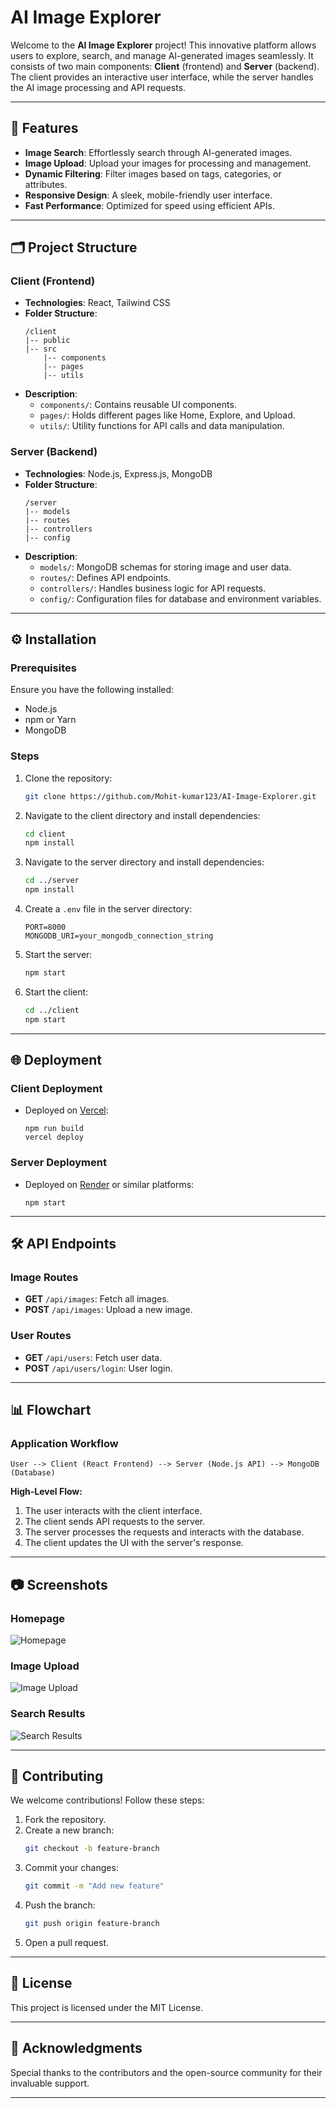 # AI Image Explorer

Welcome to the **AI Image Explorer** project! This innovative platform allows users to explore, search, and manage AI-generated images seamlessly. It consists of two main components: **Client** (frontend) and **Server** (backend). The client provides an interactive user interface, while the server handles the AI image processing and API requests.

---

## 🚀 Features

- **Image Search**: Effortlessly search through AI-generated images.
- **Image Upload**: Upload your images for processing and management.
- **Dynamic Filtering**: Filter images based on tags, categories, or attributes.
- **Responsive Design**: A sleek, mobile-friendly user interface.
- **Fast Performance**: Optimized for speed using efficient APIs.

---

## 🗂 Project Structure

### Client (Frontend)
- **Technologies**: React, Tailwind CSS
- **Folder Structure**:
  ```
  /client
  |-- public
  |-- src
      |-- components
      |-- pages
      |-- utils
  ```
- **Description**:
  - `components/`: Contains reusable UI components.
  - `pages/`: Holds different pages like Home, Explore, and Upload.
  - `utils/`: Utility functions for API calls and data manipulation.

### Server (Backend)
- **Technologies**: Node.js, Express.js, MongoDB
- **Folder Structure**:
  ```
  /server
  |-- models
  |-- routes
  |-- controllers
  |-- config
  ```
- **Description**:
  - `models/`: MongoDB schemas for storing image and user data.
  - `routes/`: Defines API endpoints.
  - `controllers/`: Handles business logic for API requests.
  - `config/`: Configuration files for database and environment variables.

---

## ⚙️ Installation

### Prerequisites
Ensure you have the following installed:
- Node.js
- npm or Yarn
- MongoDB

### Steps

1. Clone the repository:
   ```bash
   git clone https://github.com/Mohit-kumar123/AI-Image-Explorer.git
   
   ```

2. Navigate to the client directory and install dependencies:
   ```bash
   cd client
   npm install
   ```

3. Navigate to the server directory and install dependencies:
   ```bash
   cd ../server
   npm install
   ```

4. Create a `.env` file in the server directory:
   ```
   PORT=8000
   MONGODB_URI=your_mongodb_connection_string
   ```

5. Start the server:
   ```bash
   npm start
   ```

6. Start the client:
   ```bash
   cd ../client
   npm start
   ```

---

## 🌐 Deployment

### Client Deployment
- Deployed on [Vercel](https://vercel.com):
  ```
  npm run build
  vercel deploy
  ```

### Server Deployment
- Deployed on [Render](https://render.com) or similar platforms:
  ```
  npm start
  ```

---

## 🛠 API Endpoints

### Image Routes
- **GET** `/api/images`: Fetch all images.
- **POST** `/api/images`: Upload a new image.

### User Routes
- **GET** `/api/users`: Fetch user data.
- **POST** `/api/users/login`: User login.

---

## 📊 Flowchart

### Application Workflow
```plaintext
User --> Client (React Frontend) --> Server (Node.js API) --> MongoDB (Database)
```

**High-Level Flow:**
1. The user interacts with the client interface.
2. The client sends API requests to the server.
3. The server processes the requests and interacts with the database.
4. The client updates the UI with the server's response.

---

## 📷 Screenshots

### Homepage
![Homepage](https://via.placeholder.com/600x400)

### Image Upload
![Image Upload](https://via.placeholder.com/600x400)

### Search Results
![Search Results](https://via.placeholder.com/600x400)

---

## 🤝 Contributing

We welcome contributions! Follow these steps:
1. Fork the repository.
2. Create a new branch:
   ```bash
   git checkout -b feature-branch
   ```
3. Commit your changes:
   ```bash
   git commit -m "Add new feature"
   ```
4. Push the branch:
   ```bash
   git push origin feature-branch
   ```
5. Open a pull request.

---

## 📜 License

This project is licensed under the MIT License.

---

## 🙌 Acknowledgments

Special thanks to the contributors and the open-source community for their invaluable support.

---



